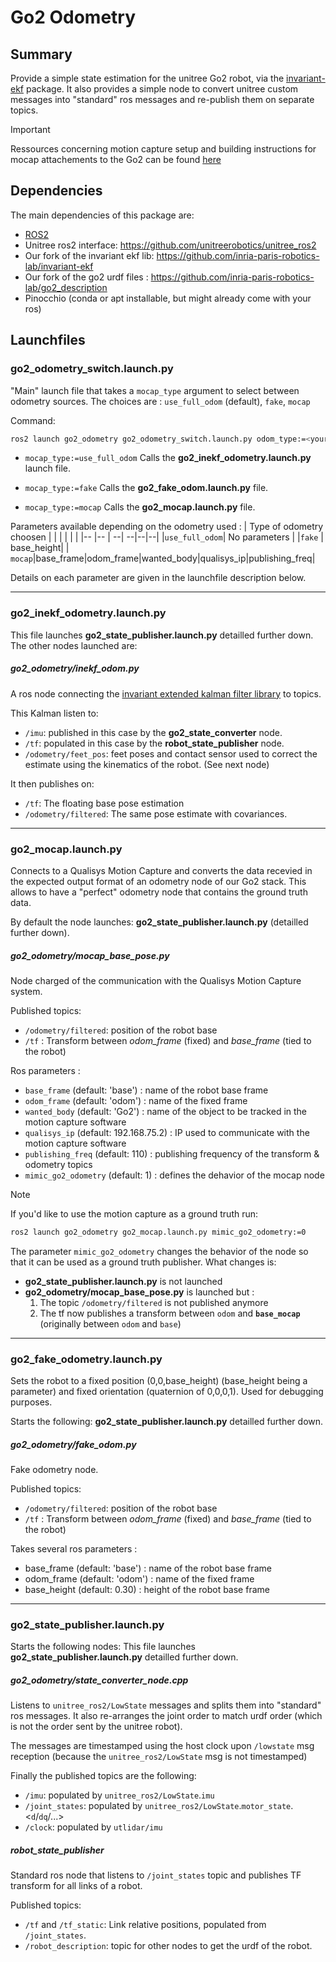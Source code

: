 Go2 Odometry
===

## Summary
Provide a simple state estimation for the unitree Go2 robot, via the [invariant-ekf](https://github.com/inria-paris-robotics-lab/invariant-ekf) package.
It also provides a simple node to convert unitree custom messages into "standard" ros messages and re-publish them on separate topics.


>[!IMPORTANT]
>Ressources concerning motion capture setup and building instructions for mocap attachements to the Go2 can be found [here](ressources/README.md)

## Dependencies

The main dependencies of this package are:
* [ROS2](https://docs.ros.org/en/jazzy/Installation.html)
* Unitree ros2 interface: https://github.com/unitreerobotics/unitree_ros2
* Our fork of the invariant ekf lib: https://github.com/inria-paris-robotics-lab/invariant-ekf
* Our fork of the go2 urdf files : https://github.com/inria-paris-robotics-lab/go2_description
* Pinocchio (conda or apt installable, but might already come with your ros)


## Launchfiles

### go2_odometry_switch.launch.py
"Main" launch file that takes a `mocap_type` argument to select between odometry sources.
The choices are : `use_full_odom` (default), `fake`, `mocap`

Command:
```bash
ros2 launch go2_odometry go2_odometry_switch.launch.py odom_type:=<your choice>
```

- `mocap_type:=use_full_odom`
Calls the **go2_inekf_odometry.launch.py** launch file.

- `mocap_type:=fake`
Calls the **go2_fake_odom.launch.py** file.

- `mocap_type:=mocap`
Calls the **go2_mocap.launch.py** file.

Parameters available depending on the odometry used :
| Type of odometry choosen | | | | | |
|-- |-- | --| --|--|--|
|`use_full_odom`| No parameters |
|`fake` | base_height|
| `mocap`|base_frame|odom_frame|wanted_body|qualisys_ip|publishing_freq|

Details on each parameter are given in the launchfile description below.

---

### go2_inekf_odometry.launch.py
This file launches **go2_state_publisher.launch.py** detailled further down.
The other nodes launched are:

##### go2_odometry/inekf_odom.py
A ros node connecting the [invariant extended kalman filter library](https://github.com/inria-paris-robotics-lab/invariant-ekf) to topics.

This Kalman listen to:
* `/imu`: published in this case by the **go2_state_converter** node.
* `/tf`: populated in this case by the **robot_state_publisher** node.
* `/odometry/feet_pos`: feet poses and contact sensor used to correct the estimate using the kinematics of the robot. (See next node)

It then publishes on:
* `/tf`: The floating base pose estimation
* `/odometry/filtered`: The same pose estimate with covariances.

---
### go2_mocap.launch.py
Connects to a Qualisys Motion Capture and converts the data recevied in the expected output format of an odometry node of our Go2 stack. This allows to have a "perfect" odometry node that contains the ground truth data.

By default the node launches:
**go2_state_publisher.launch.py** (detailled further down).

##### go2_odometry/mocap_base_pose.py
Node charged of the communication with the Qualisys Motion Capture system.

Published topics:
* `/odometry/filtered`: position of the robot base
* `/tf` : Transform between *odom_frame* (fixed) and *base_frame* (tied to the robot)

Ros parameters :
- `base_frame` (default: 'base') : name of the robot base frame
- `odom_frame` (default: 'odom') : name of the fixed frame
- `wanted_body` (default: 'Go2') : name of the object to be tracked in the motion capture software
- `qualisys_ip` (default: 192.168.75.2) : IP used to communicate with the motion capture software
- `publishing_freq` (default: 110) : publishing frequency of the transform & odometry topics
- `mimic_go2_odometry` (default: 1) : defines the dehavior of the mocap node

>[!NOTE]
>If you'd like to use the motion capture as a ground truth run:
>```bash
>ros2 launch go2_odometry go2_mocap.launch.py mimic_go2_odometry:=0
>```
>The parameter `mimic_go2_odometry` changes the behavior of the node so that it can be used as a ground truth publisher.
>What changes is:
>- **go2_state_publisher.launch.py** is not launched
>- **go2_odometry/mocap_base_pose.py** is launched but :
>    1. The topic `/odometry/filtered` is not published anymore
>    2. The tf now publishes a transform between `odom` and **`base_mocap`** (originally between `odom` and `base`)

---
### go2_fake_odometry.launch.py
Sets the robot to a fixed position (0,0,base_height) (base_height being a parameter) and fixed orientation (quaternion of 0,0,0,1). Used for debugging purposes.

Starts the following:
 **go2_state_publisher.launch.py** detailled further down.

##### go2_odometry/fake_odom.py
Fake odometry node.

Published topics:
* `/odometry/filtered`: position of the robot base
* `/tf` : Transform between *odom_frame* (fixed) and *base_frame* (tied to the robot)

Takes several ros parameters :
- base_frame (default: 'base') : name of the robot base frame
- odom_frame (default: 'odom') : name of the fixed frame
- base_height (default: 0.30) : height of the robot base frame



 ---
### go2_state_publisher.launch.py
Starts the following nodes:
This file launches **go2_state_publisher.launch.py** detailled further down.

##### go2_odometry/state_converter_node.cpp
Listens to `unitree_ros2/LowState` messages and splits them into "standard" ros messages. It also re-arranges the joint order to match urdf order (which is not the order sent by the unitree robot).

The messages are timestamped using the host clock upon `/lowstate` msg reception (because the `unitree_ros2/LowState` msg is not timestamped)

Finally the published topics are the following:
* `/imu`: populated by `unitree_ros2/LowState`.`imu`
* `/joint_states`: populated by `unitree_ros2/LowState`.`motor_state`.<`d`/`dq`/...>
* `/clock`: populated by `utlidar/imu`

##### robot_state_publisher
Standard ros node that listens to `/joint_states` topic and publishes TF transform for all links of a robot.

Published topics:
* `/tf` and `/tf_static`: Link relative positions, populated from `/joint_states`.
* `/robot_description`:  topic for other nodes to get the urdf of the robot.
